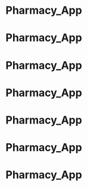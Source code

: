# Pharmacy_App
# Pharmacy_App
# Pharmacy_App
# Pharmacy_App
# Pharmacy_App
# Pharmacy_App
# Pharmacy_App
